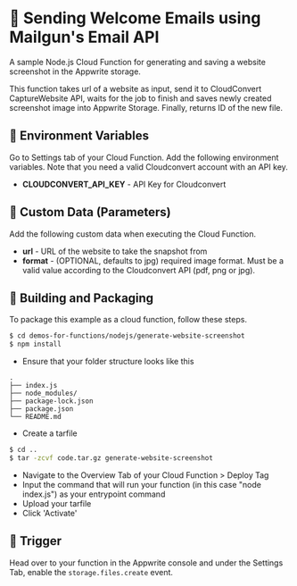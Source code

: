 # 📧 Sending Welcome Emails using Mailgun's Email API
A sample Node.js Cloud Function for generating and saving a website screenshot in
the Appwrite storage.

This function takes url of a website as input, send it to CloudConvert CaptureWebsite API,
waits for the job to finish and saves newly created screenshot image into Appwrite Storage.
Finally, returns ID of the new file.

## 📝 Environment Variables
Go to Settings tab of your Cloud Function. Add the following environment variables. Note
that you need a valid Cloudconvert account with an API key.

* **CLOUDCONVERT_API_KEY** - API Key for Cloudconvert

## 📝 Custom Data (Parameters)
Add the following custom data when executing the Cloud Function.

* **url** - URL of the website to take the snapshot from
* **format** - (OPTIONAL, defaults to jpg) required image format. Must be a valid value
according to the Cloudconvert API (pdf, png or jpg).

## 🚀 Building and Packaging

To package this example as a cloud function, follow these steps.

```bash
$ cd demos-for-functions/nodejs/generate-website-screenshot
$ npm install
```

* Ensure that your folder structure looks like this 
```
.
├── index.js
├── node_modules/
├── package-lock.json
├── package.json
└── README.md
```

* Create a tarfile

```bash
$ cd ..
$ tar -zcvf code.tar.gz generate-website-screenshot
```

* Navigate to the Overview Tab of your Cloud Function > Deploy Tag
* Input the command that will run your function (in this case "node index.js") as your entrypoint command
* Upload your tarfile
* Click 'Activate'

## 🎯 Trigger

Head over to your function in the Appwrite console and under the Settings Tab, enable the `storage.files.create` event.
